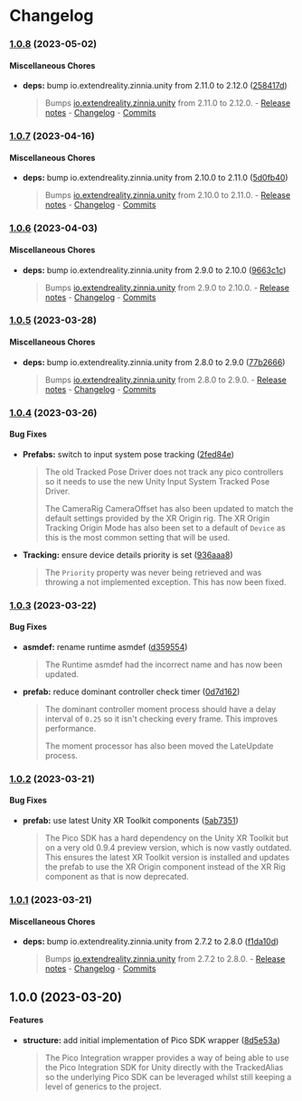 # Changelog

### [1.0.8](https://github.com/ExtendRealityLtd/Tilia.SDK.PicoIntegration.Unity/compare/v1.0.7...v1.0.8) (2023-05-02)

#### Miscellaneous Chores

* **deps:** bump io.extendreality.zinnia.unity from 2.11.0 to 2.12.0 ([258417d](https://github.com/ExtendRealityLtd/Tilia.SDK.PicoIntegration.Unity/commit/258417d6199fdf84468d25eefab58f4c63257a20))
  > Bumps [io.extendreality.zinnia.unity](https://github.com/ExtendRealityLtd/Zinnia.Unity) from 2.11.0 to 2.12.0. - [Release notes](https://github.com/ExtendRealityLtd/Zinnia.Unity/releases) - [Changelog](https://github.com/ExtendRealityLtd/Zinnia.Unity/blob/master/CHANGELOG.md) - [Commits](https://github.com/ExtendRealityLtd/Zinnia.Unity/compare/v2.11.0...v2.12.0)

### [1.0.7](https://github.com/ExtendRealityLtd/Tilia.SDK.PicoIntegration.Unity/compare/v1.0.6...v1.0.7) (2023-04-16)

#### Miscellaneous Chores

* **deps:** bump io.extendreality.zinnia.unity from 2.10.0 to 2.11.0 ([5d0fb40](https://github.com/ExtendRealityLtd/Tilia.SDK.PicoIntegration.Unity/commit/5d0fb4030d95e6a00df6a49e8a91519beea34d86))
  > Bumps [io.extendreality.zinnia.unity](https://github.com/ExtendRealityLtd/Zinnia.Unity) from 2.10.0 to 2.11.0. - [Release notes](https://github.com/ExtendRealityLtd/Zinnia.Unity/releases) - [Changelog](https://github.com/ExtendRealityLtd/Zinnia.Unity/blob/master/CHANGELOG.md) - [Commits](https://github.com/ExtendRealityLtd/Zinnia.Unity/compare/v2.10.0...v2.11.0)

### [1.0.6](https://github.com/ExtendRealityLtd/Tilia.SDK.PicoIntegration.Unity/compare/v1.0.5...v1.0.6) (2023-04-03)

#### Miscellaneous Chores

* **deps:** bump io.extendreality.zinnia.unity from 2.9.0 to 2.10.0 ([9663c1c](https://github.com/ExtendRealityLtd/Tilia.SDK.PicoIntegration.Unity/commit/9663c1cadaad345815baaf954368346062da6199))
  > Bumps [io.extendreality.zinnia.unity](https://github.com/ExtendRealityLtd/Zinnia.Unity) from 2.9.0 to 2.10.0. - [Release notes](https://github.com/ExtendRealityLtd/Zinnia.Unity/releases) - [Changelog](https://github.com/ExtendRealityLtd/Zinnia.Unity/blob/master/CHANGELOG.md) - [Commits](https://github.com/ExtendRealityLtd/Zinnia.Unity/compare/v2.9.0...v2.10.0)

### [1.0.5](https://github.com/ExtendRealityLtd/Tilia.SDK.PicoIntegration.Unity/compare/v1.0.4...v1.0.5) (2023-03-28)

#### Miscellaneous Chores

* **deps:** bump io.extendreality.zinnia.unity from 2.8.0 to 2.9.0 ([77b2666](https://github.com/ExtendRealityLtd/Tilia.SDK.PicoIntegration.Unity/commit/77b26661dce278a1a29600c074d0f368a4d5bf96))
  > Bumps [io.extendreality.zinnia.unity](https://github.com/ExtendRealityLtd/Zinnia.Unity) from 2.8.0 to 2.9.0. - [Release notes](https://github.com/ExtendRealityLtd/Zinnia.Unity/releases) - [Changelog](https://github.com/ExtendRealityLtd/Zinnia.Unity/blob/master/CHANGELOG.md) - [Commits](https://github.com/ExtendRealityLtd/Zinnia.Unity/compare/v2.8.0...v2.9.0)

### [1.0.4](https://github.com/ExtendRealityLtd/Tilia.SDK.PicoIntegration.Unity/compare/v1.0.3...v1.0.4) (2023-03-26)

#### Bug Fixes

* **Prefabs:** switch to input system pose tracking ([2fed84e](https://github.com/ExtendRealityLtd/Tilia.SDK.PicoIntegration.Unity/commit/2fed84e113c47d24897937e70ecc8ad76a506fba))
  > The old Tracked Pose Driver does not track any pico controllers so it needs to use the new Unity Input System Tracked Pose Driver.
  > 
  > The CameraRig CameraOffset has also been updated to match the default settings provided by the XR Origin rig. The XR Origin Tracking Origin Mode has also been set to a default of `Device` as this is the most common setting that will be used.
* **Tracking:** ensure device details priority is set ([936aaa8](https://github.com/ExtendRealityLtd/Tilia.SDK.PicoIntegration.Unity/commit/936aaa870455537492bbd86e18683a39fec12183))
  > The `Priority` property was never being retrieved and was throwing a not implemented exception. This has now been fixed.

### [1.0.3](https://github.com/ExtendRealityLtd/Tilia.SDK.PicoIntegration.Unity/compare/v1.0.2...v1.0.3) (2023-03-22)

#### Bug Fixes

* **asmdef:** rename runtime asmdef ([d359554](https://github.com/ExtendRealityLtd/Tilia.SDK.PicoIntegration.Unity/commit/d359554c0c90f3d848cce3ad41b00b37f53dc395))
  > The Runtime asmdef had the incorrect name and has now been updated.
* **prefab:** reduce dominant controller check timer ([0d7d162](https://github.com/ExtendRealityLtd/Tilia.SDK.PicoIntegration.Unity/commit/0d7d16256cbf8b9a7e665f77c01f9d25f39bde3b))
  > The dominant controller moment process should have a delay interval of `0.25` so it isn't checking every frame. This improves performance.
  > 
  > The moment processor has also been moved the LateUpdate process.

### [1.0.2](https://github.com/ExtendRealityLtd/Tilia.SDK.PicoIntegration.Unity/compare/v1.0.1...v1.0.2) (2023-03-21)

#### Bug Fixes

* **prefab:** use latest Unity XR Toolkit components ([5ab7351](https://github.com/ExtendRealityLtd/Tilia.SDK.PicoIntegration.Unity/commit/5ab735175d89fdef708c92fae118e2f0fecb1dca))
  > The Pico SDK has a hard dependency on the Unity XR Toolkit but on a very old 0.9.4 preview version, which is now vastly outdated. This ensures the latest XR Toolkit version is installed and updates the prefab to use the XR Origin component instead of the XR Rig component as that is now deprecated.

### [1.0.1](https://github.com/ExtendRealityLtd/Tilia.SDK.PicoIntegration.Unity/compare/v1.0.0...v1.0.1) (2023-03-21)

#### Miscellaneous Chores

* **deps:** bump io.extendreality.zinnia.unity from 2.7.2 to 2.8.0 ([f1da10d](https://github.com/ExtendRealityLtd/Tilia.SDK.PicoIntegration.Unity/commit/f1da10d8bf0d32e37bc1379ed2ef9440aaec8040))
  > Bumps [io.extendreality.zinnia.unity](https://github.com/ExtendRealityLtd/Zinnia.Unity) from 2.7.2 to 2.8.0. - [Release notes](https://github.com/ExtendRealityLtd/Zinnia.Unity/releases) - [Changelog](https://github.com/ExtendRealityLtd/Zinnia.Unity/blob/master/CHANGELOG.md) - [Commits](https://github.com/ExtendRealityLtd/Zinnia.Unity/compare/v2.7.2...v2.8.0)

## 1.0.0 (2023-03-20)

#### Features

* **structure:** add initial implementation of Pico SDK wrapper ([8d5e53a](https://github.com/ExtendRealityLtd/Tilia.SDK.PicoIntegration.Unity/commit/8d5e53a0d268814c6993e5c89b4b42ab7632bd45))
  > The Pico Integration wrapper provides a way of being able to use the Pico Integration SDK for Unity directly with the TrackedAlias so the underlying Pico SDK can be leveraged whilst still keeping a level of generics to the project.
